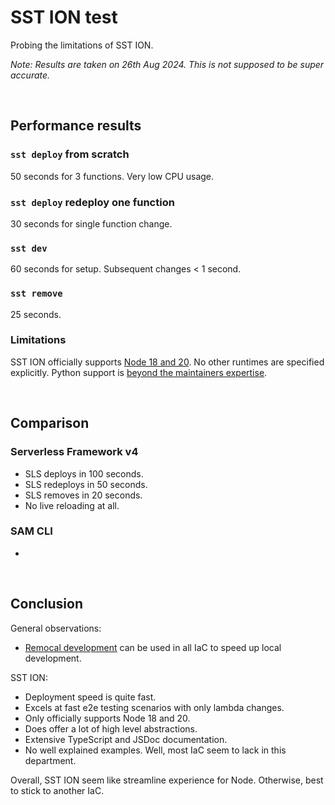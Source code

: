 # SST ION test

Probing the limitations of SST ION.

_Note: Results are taken on 26th Aug 2024. This is not supposed to be super accurate._

&nbsp;

## Performance results
### `sst deploy` from scratch
50 seconds for 3 functions. Very low CPU usage.

### `sst deploy` redeploy one function
30 seconds for single function change.

### `sst dev` 
60 seconds for setup.
Subsequent changes < 1 second.

### `sst remove`
25 seconds.

### Limitations
SST ION officially supports [Node 18 and 20](https://github.com/sst/ion/blob/d505faf7c4266b1d09134e8478122d024f880664/platform/src/components/aws/function.ts#L240). No other runtimes are specified explicitly. Python support is [beyond the maintainers expertise](https://github.com/sst/ion/issues/366#issuecomment-2096173042).

&nbsp;

## Comparison
### Serverless Framework v4
- SLS deploys in 100 seconds.
- SLS redeploys in 50 seconds.
- SLS removes in 20 seconds.
- No live reloading at all.

### SAM CLI
- 

&nbsp;

## Conclusion
General observations:
- [Remocal development](https://theburningmonk.com/2022/05/my-testing-strategy-for-serverless-applications/#:~:text=A%20remocal%20test%20is%20when,aka%20testing%20in%20the%20cloud) can be used in all IaC to speed up local development.

SST ION:
- Deployment speed is quite fast.
- Excels at fast e2e testing scenarios with only lambda changes.
- Only officially supports Node 18 and 20.
- Does offer a lot of high level abstractions.
- Extensive TypeScript and JSDoc documentation.
- No well explained examples. Well, most IaC seem to lack in this department.

Overall, SST ION seem like streamline experience for Node. Otherwise, best to stick to another IaC.
